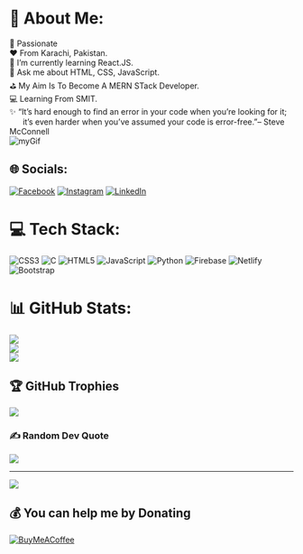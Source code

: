 # 💫 About Me:
💯 Passionate<br>❤️ From Karachi, Pakistan.<br>🌱 I’m currently learning React.JS.<br>💬 Ask me about HTML, CSS, JavaScript.<br>⛳ My Aim Is To Become A MERN STack Developer.<br>💻 Learning From SMIT.<br>󠀢✨ “It’s hard enough to find an error in your code when you’re looking for it; <br>&nbsp; &nbsp; &nbsp;&nbsp;it’s even harder when you’ve assumed your code is error-free.”– Steve McConnell<br>![myGif](https://user-images.githubusercontent.com/92687624/196024614-c68323d5-f028-4919-9cb6-fa92aa5f0c20.gif)


## 🌐 Socials:
[![Facebook](https://img.shields.io/badge/Facebook-%231877F2.svg?logo=Facebook&logoColor=white)](https://facebook.com/https://www.facebook.com/arehman9091) [![Instagram](https://img.shields.io/badge/Instagram-%23E4405F.svg?logo=Instagram&logoColor=white)](https://instagram.com/https://www.instagram.com/abdulrehmanzaid/) [![LinkedIn](https://img.shields.io/badge/LinkedIn-%230077B5.svg?logo=linkedin&logoColor=white)](https://linkedin.com/in/https://www.linkedin.com/in/abdul-rehman-1b8a69230/) 

# 💻 Tech Stack:
![CSS3](https://img.shields.io/badge/css3-%231572B6.svg?style=for-the-badge&logo=css3&logoColor=white) ![C](https://img.shields.io/badge/c-%2300599C.svg?style=for-the-badge&logo=c&logoColor=white) ![HTML5](https://img.shields.io/badge/html5-%23E34F26.svg?style=for-the-badge&logo=html5&logoColor=white) ![JavaScript](https://img.shields.io/badge/javascript-%23323330.svg?style=for-the-badge&logo=javascript&logoColor=%23F7DF1E) ![Python](https://img.shields.io/badge/python-3670A0?style=for-the-badge&logo=python&logoColor=ffdd54) ![Firebase](https://img.shields.io/badge/firebase-%23039BE5.svg?style=for-the-badge&logo=firebase) ![Netlify](https://img.shields.io/badge/netlify-%23000000.svg?style=for-the-badge&logo=netlify&logoColor=#00C7B7) ![Bootstrap](https://img.shields.io/badge/bootstrap-%23563D7C.svg?style=for-the-badge&logo=bootstrap&logoColor=white)
# 📊 GitHub Stats:
![](https://github-readme-stats.vercel.app/api?username=AbdulRehmanAtcha&theme=calm&hide_border=false&include_all_commits=true&count_private=true)<br/>
![](https://github-readme-streak-stats.herokuapp.com/?user=AbdulRehmanAtcha&theme=calm&hide_border=false)<br/>
![](https://github-readme-stats.vercel.app/api/top-langs/?username=AbdulRehmanAtcha&theme=calm&hide_border=false&include_all_commits=true&count_private=true&layout=compact)

## 🏆 GitHub Trophies
![](https://github-profile-trophy.vercel.app/?username=AbdulRehmanAtcha&theme=darkhub&no-frame=false&no-bg=false&margin-w=4)

### ✍️ Random Dev Quote
![](https://quotes-github-readme.vercel.app/api?type=horizontal&theme=radical)

---
[![](https://visitcount.itsvg.in/api?id=AbdulRehmanAtcha&icon=9&color=9)](https://visitcount.itsvg.in)

  ## 💰 You can help me by Donating
  [![BuyMeACoffee](https://img.shields.io/badge/Buy%20Me%20a%20Coffee-ffdd00?style=for-the-badge&logo=buy-me-a-coffee&logoColor=black)](https://buymeacoffee.com/https://www.buymeacoffee.com/abdulrehmaS) 

  <!-- Proudly created with GPRM ( https://gprm.itsvg.in ) -->
  
